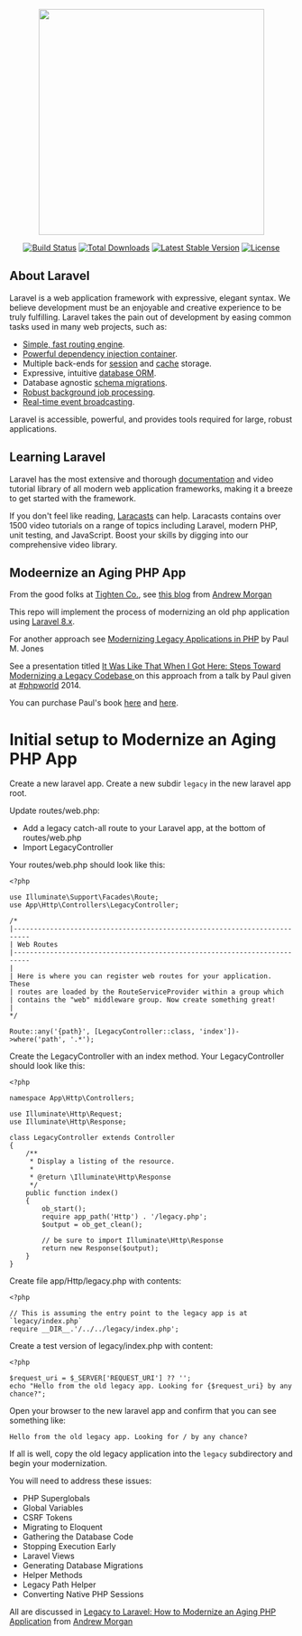 <p align="center"><a href="https://laravel.com" target="_blank"><img src="https://raw.githubusercontent.com/laravel/art/master/logo-lockup/5%20SVG/2%20CMYK/1%20Full%20Color/laravel-logolockup-cmyk-red.svg" width="400"></a></p>

<p align="center">
<a href="https://travis-ci.org/laravel/framework"><img src="https://travis-ci.org/laravel/framework.svg" alt="Build Status"></a>
<a href="https://packagist.org/packages/laravel/framework"><img src="https://img.shields.io/packagist/dt/laravel/framework" alt="Total Downloads"></a>
<a href="https://packagist.org/packages/laravel/framework"><img src="https://img.shields.io/packagist/v/laravel/framework" alt="Latest Stable Version"></a>
<a href="https://packagist.org/packages/laravel/framework"><img src="https://img.shields.io/packagist/l/laravel/framework" alt="License"></a>
</p>

## About Laravel

Laravel is a web application framework with expressive, elegant syntax. We believe development must be an enjoyable and creative experience to be truly fulfilling. Laravel takes the pain out of development by easing common tasks used in many web projects, such as:

- [Simple, fast routing engine](https://laravel.com/docs/routing).
- [Powerful dependency injection container](https://laravel.com/docs/container).
- Multiple back-ends for [session](https://laravel.com/docs/session) and [cache](https://laravel.com/docs/cache) storage.
- Expressive, intuitive [database ORM](https://laravel.com/docs/eloquent).
- Database agnostic [schema migrations](https://laravel.com/docs/migrations).
- [Robust background job processing](https://laravel.com/docs/queues).
- [Real-time event broadcasting](https://laravel.com/docs/broadcasting).

Laravel is accessible, powerful, and provides tools required for large, robust applications.

## Learning Laravel

Laravel has the most extensive and thorough [documentation](https://laravel.com/docs) and video tutorial library of all modern web application frameworks, making it a breeze to get started with the framework.

If you don't feel like reading, [Laracasts](https://laracasts.com) can help. Laracasts contains over 1500 video tutorials on a range of topics including Laravel, modern PHP, unit testing, and JavaScript. Boost your skills by digging into our comprehensive video library.

## Modeernize an Aging PHP App

From the good folks at [Tighten Co.](https://tighten.co), see [this blog](https://tighten.co/blog/converting-a-legacy-app-to-laravel/) from [Andrew Morgan](https://tighten.co/authors/andrew-morgan)

This repo will implement the process of modernizing an old php application using [Laravel 8.x](https://laravel.com/docs/8.x).

For another approach see [Modernizing Legacy Applications in PHP](https://leanpub.com/mlaphp) by Paul M. Jones

See a presentation titled [It Was Like That When I Got Here: Steps Toward Modernizing a Legacy Codebase
](https://www.youtube.com/watch?v=65NrzJ_5j58) on this approach from a talk by Paul given at [#phpworld](https://www.youtube.com/hashtag/phpworld) 2014.

You can purchase Paul's book [here](https://leanpub.com/mlaphp) and [here](https://www.amazon.com/Modernizing-Legacy-Applications-Paul-Jones/dp/131210063X).

# Initial setup to Modernize an Aging PHP App


Create a new laravel app.
Create a new subdir `legacy` in the new laravel app root.

Update routes/web.php:

  * Add a legacy catch-all route to your Laravel app, at the bottom of routes/web.php
  * Import LegacyController

Your routes/web.php should look like this:

```
<?php

use Illuminate\Support\Facades\Route;
use App\Http\Controllers\LegacyController;

/*
|--------------------------------------------------------------------------
| Web Routes
|--------------------------------------------------------------------------
|
| Here is where you can register web routes for your application. These
| routes are loaded by the RouteServiceProvider within a group which
| contains the "web" middleware group. Now create something great!
|
*/

Route::any('{path}', [LegacyController::class, 'index'])->where('path', '.*');
```

Create the LegacyController with an index method.
Your LegacyController should look like this:

```
<?php

namespace App\Http\Controllers;

use Illuminate\Http\Request;
use Illuminate\Http\Response;

class LegacyController extends Controller
{
    /**
     * Display a listing of the resource.
     *
     * @return \Illuminate\Http\Response
     */
    public function index()
    {
        ob_start();
        require app_path('Http') . '/legacy.php';
        $output = ob_get_clean();

        // be sure to import Illuminate\Http\Response
        return new Response($output);
    }
}
```

Create file app/Http/legacy.php with contents:

```
<?php

// This is assuming the entry point to the legacy app is at `legacy/index.php`
require __DIR__.'/../../legacy/index.php';
```

Create a test version of legacy/index.php with content:

```
<?php

$request_uri = $_SERVER['REQUEST_URI'] ?? '';
echo "Hello from the old legacy app. Looking for {$request_uri} by any chance?";
```

Open your browser to the new laravel app and confirm that you can see something like:

```
Hello from the old legacy app. Looking for / by any chance?
```

If all is well, copy the old legacy application into the `legacy` subdirectory and begin your modernization.

You will need to address these issues:

* PHP Superglobals
* Global Variables
* CSRF Tokens
* Migrating to Eloquent
* Gathering the Database Code
* Stopping Execution Early
* Laravel Views
* Generating Database Migrations
* Helper Methods
* Legacy Path Helper
* Converting Native PHP Sessions

All are discussed in [Legacy to Laravel: How to Modernize an Aging PHP Application](https://tighten.co/blog/converting-a-legacy-app-to-laravel/) from [Andrew Morgan](https://tighten.co/authors/andrew-morgan)
